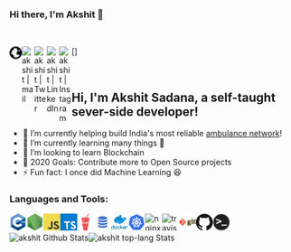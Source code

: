 ### Hi there, I'm Akshit 👋

<br />

[<img align="left" alt="akshit" width="22px" src="https://raw.githubusercontent.com/iconic/open-iconic/master/svg/globe.svg" />][website]
[<img align="left" alt="akshit | mail" width="22px" src="https://cdn.jsdelivr.net/npm/simple-icons@v3/icons/gmail.svg" />][mail]
[<img align="left" alt="akshit | Twitter" width="22px" src="https://cdn.jsdelivr.net/npm/simple-icons@v3/icons/twitter.svg" />]
[<img align="left" alt="akshit | LinkedIn" width="22px" src="https://cdn.jsdelivr.net/npm/simple-icons@v3/icons/linkedin.svg" />][linkedin]
[<img align="left" alt="akshit | Instagram" width="22px" src="https://cdn.jsdelivr.net/npm/simple-icons@v3/icons/docker.svg" />][docker]

<br />

## Hi, I'm Akshit Sadana, a self-taught sever-side developer!
- 🔭 I’m currently helping build India's most reliable [ambulance network][helpnow]!
- 🌱 I’m currently learning many things 🤣
- 👯 I’m looking to learn Blockchain
- 🥅 2020 Goals: Contribute more to Open Source projects
- ⚡ Fun fact: I once did Machine Learning :satisfied:


### Languages and Tools:

<img align="left" alt="cpp" height="30px" width="30px" src="https://raw.githubusercontent.com/github/explore/80688e429a7d4ef2fca1e82350fe8e3517d3494d/topics/cpp/cpp.png" />
<img align="left" alt="Node.js" height="30px" width="30px" src="https://raw.githubusercontent.com/github/explore/80688e429a7d4ef2fca1e82350fe8e3517d3494d/topics/nodejs/nodejs.png" />
<img align="left" alt="JavaScript" height="30px" width="30px" src="https://raw.githubusercontent.com/github/explore/80688e429a7d4ef2fca1e82350fe8e3517d3494d/topics/javascript/javascript.png" />
<img align="left" alt="TypeScript" height="30px" width="30px" src="https://raw.githubusercontent.com/github/explore/80688e429a7d4ef2fca1e82350fe8e3517d3494d/topics/typescript/typescript.png" />
<img align="left" alt="gulp" height="30px" width="30px" src="https://raw.githubusercontent.com/github/explore/80688e429a7d4ef2fca1e82350fe8e3517d3494d/topics/gulp/gulp.png" />
<img align="left" alt="SQL" height="30px" width="30px" src="https://raw.githubusercontent.com/github/explore/80688e429a7d4ef2fca1e82350fe8e3517d3494d/topics/sql/sql.png" />
<img align="left" alt="docker" height="30px" width="30px" src="https://raw.githubusercontent.com/github/explore/80688e429a7d4ef2fca1e82350fe8e3517d3494d/topics/docker/docker.png" />
<img align="left" alt="kubernetes" height="30px" width="30px" src="https://raw.githubusercontent.com/github/explore/80688e429a7d4ef2fca1e82350fe8e3517d3494d/topics/kubernetes/kubernetes.png" />
<img align="left" alt="nginx" height="30px" width="30px" src="https://logo.clearbit.com/nginx.com?size=300" />
<img align="left" alt="travis" height="30px" width="30px" src="https://logo.clearbit.com/travis-ci.com?size=300" />
<img align="left" alt="Git" height="30px" width="30px" src="https://raw.githubusercontent.com/github/explore/80688e429a7d4ef2fca1e82350fe8e3517d3494d/topics/git/git.png" />
<img align="left" alt="GitHub" height="30px" width="30px" src="https://raw.githubusercontent.com/github/explore/78df643247d429f6cc873026c0622819ad797942/topics/github/github.png" />
<img align="left" alt="terminal" height="30px" width="30px" src="https://raw.githubusercontent.com/github/explore/80688e429a7d4ef2fca1e82350fe8e3517d3494d/topics/terminal/terminal.png" />

<br />
<br />

<img align="left" alt="akshit Github Stats" src="https://github-readme-stats.vercel.app/api?username=akshit8&show_icons=true&hide_border=true&count_private=true" />

<img align="left" alt="akshit top-lang Stats" src="https://github-readme-stats.vercel.app/api/top-langs/?username=anuraghazra&layout=compact" />

[helpnow]: https://gethelpnow.in
[website]: https://github/akshit8.com
[mail]: mailto:akshitsadana@gmail.com
[linkedin]: https://www.linkedin.com/in/akshit-sadana-b051ab121/
[docker]: https://hub.docker.com/u/akshit8
